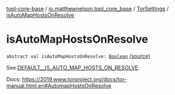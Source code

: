 [topl-core-base](../../index.md) / [io.matthewnelson.topl_core_base](../index.md) / [TorSettings](index.md) / [isAutoMapHostsOnResolve](./is-auto-map-hosts-on-resolve.md)

# isAutoMapHostsOnResolve

`abstract val isAutoMapHostsOnResolve: `[`Boolean`](https://kotlinlang.org/api/latest/jvm/stdlib/kotlin/-boolean/index.html) [(source)](https://github.com/05nelsonm/TorOnionProxyLibrary-Android/blob/master/topl-core-base/src/main/java/io/matthewnelson/topl_core_base/TorSettings.kt#L302)

See [DEFAULT__IS_AUTO_MAP_HOSTS_ON_RESOLVE](-d-e-f-a-u-l-t__-i-s_-a-u-t-o_-m-a-p_-h-o-s-t-s_-o-n_-r-e-s-o-l-v-e.md)

Docs: https://2019.www.torproject.org/docs/tor-manual.html.en#AutomapHostsOnResolve

